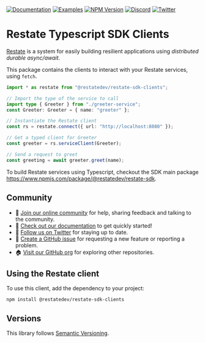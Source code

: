 [![Documentation](https://img.shields.io/badge/doc-reference-blue)](https://docs.restate.dev)
[![Examples](https://img.shields.io/badge/view-examples-blue)](https://github.com/restatedev/examples)
[![NPM Version](https://img.shields.io/npm/v/%40restatedev%2Frestate-sdk-clients)](https://www.npmjs.com/package/@restatedev/restate-sdk-clients)
[![Discord](https://img.shields.io/discord/1128210118216007792?logo=discord)](https://discord.gg/skW3AZ6uGd)
[![Twitter](https://img.shields.io/twitter/follow/restatedev.svg?style=social&label=Follow)](https://twitter.com/intent/follow?screen_name=restatedev)

# Restate Typescript SDK Clients

[Restate](https://restate.dev/) is a system for easily building resilient applications using *distributed durable async/await*.

This package contains the clients to interact with your Restate services, using `fetch`. 

```typescript
import * as restate from "@restatedev/restate-sdk-clients";

// Import the type of the service to call
import type { Greeter } from "./greeter-service";
const Greeter: Greeter = { name: "greeter" };

// Instantiate the Restate client
const rs = restate.connect({ url: "http://localhost:8080" });

// Get a typed client for Greeter
const greeter = rs.serviceClient(Greeter);

// Send a request to greet
const greeting = await greeter.greet(name);
```

To build Restate services using Typescript, checkout the SDK main package https://www.npmjs.com/package/@restatedev/restate-sdk.

## Community

* 🤗️ [Join our online community](https://discord.gg/skW3AZ6uGd) for help, sharing feedback and talking to the community.
* 📖 [Check out our documentation](https://docs.restate.dev) to get quickly started!
* 📣 [Follow us on Twitter](https://twitter.com/restatedev) for staying up to date.
* 🙋 [Create a GitHub issue](https://github.com/restatedev/sdk-typescript/issues) for requesting a new feature or reporting a problem.
* 🏠 [Visit our GitHub org](https://github.com/restatedev) for exploring other repositories.

## Using the Restate client

To use this client, add the dependency to your project:

```shell
npm install @restatedev/restate-sdk-clients
```

## Versions

This library follows [Semantic Versioning](https://semver.org/).